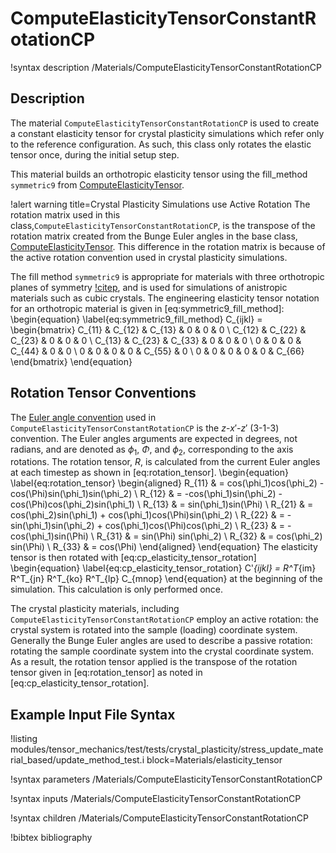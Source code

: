 # ComputeElasticityTensorConstantRotationCP

!syntax description /Materials/ComputeElasticityTensorConstantRotationCP

## Description

The material `ComputeElasticityTensorConstantRotationCP` is used to create a constant
elasticity tensor for crystal plasticity simulations which refer only to the reference
configuration. As such, this class only rotates the elastic tensor once, during
the initial setup step.

This material builds an orthotropic elasticity tensor using the fill_method
`symmetric9` from [ComputeElasticityTensor](/ComputeElasticityTensor.md).


!alert warning title=Crystal Plasticity Simulations use Active Rotation
The rotation matrix used in this
class,`ComputeElasticityTensorConstantRotationCP`, is the transpose of the
rotation matrix created from the Bunge Euler angles in the base class,
[ComputeElasticityTensor](/ComputeElasticityTensor.md). This difference in the
rotation matrix is because of the active rotation convention used in crystal
plasticity simulations.

The fill method `symmetric9` is appropriate for materials with three orthotropic
planes of symmetry [!citep](malvern1969introduction), and is used for
simulations of anistropic materials such as cubic crystals.  The engineering
elasticity tensor notation for an orthotropic material is given in
[eq:symmetric9_fill_method]:
\begin{equation}
\label{eq:symmetric9_fill_method}
C_{ijkl} = \begin{bmatrix}
              C_{11} & C_{12} & C_{13} &      0 &      0 &      0 \\
              C_{12} & C_{22} & C_{23} &      0 &      0 &      0 \\
              C_{13} & C_{23} & C_{33} &      0 &      0 &      0 \\
                   0 &      0 &      0 & C_{44} &      0 &      0 \\
                   0 &      0 &      0 &      0 & C_{55} &      0 \\
                   0 &      0 &      0 &      0 &      0 & C_{66}
              \end{bmatrix}
\end{equation}

## Rotation Tensor Conventions

The [Euler angle convention](http://mathworld.wolfram.com/EulerAngles.html) used
in `ComputeElasticityTensorConstantRotationCP` is the $z$-$x'$-$z'$ (3-1-3)
convention.  The Euler angles arguments are expected in degrees, not radians,
and are denoted as $\phi_1$, $\Phi$, and $\phi_2$, corresponding to the axis
rotations.  The rotation tensor, $R$, is calculated from the current Euler
angles at each timestep as shown in [eq:rotation_tensor].
\begin{equation}
\label{eq:rotation_tensor}
  \begin{aligned}
  R_{11} & = cos(\phi_1)cos(\phi_2) - cos(\Phi)sin(\phi_1)sin(\phi_2) \\
  R_{12} & = -cos(\phi_1)sin(\phi_2) - cos(\Phi)cos(\phi_2)sin(\phi_1) \\
  R_{13} & = sin(\phi_1)sin(\Phi) \\
  R_{21} & = cos(\phi_2)sin(\phi_1) + cos(\phi_1)cos(\Phi)sin(\phi_2) \\
  R_{22} & = -sin(\phi_1)sin(\phi_2) + cos(\phi_1)cos(\Phi)cos(\phi_2) \\
  R_{23} & = -cos(\phi_1)sin(\Phi) \\
  R_{31} & = sin(\Phi) sin(\phi_2) \\
  R_{32} & = cos(\phi_2) sin(\Phi) \\
  R_{33} & = cos(\Phi)
  \end{aligned}
\end{equation}
The elasticity tensor is then rotated with [eq:cp_elasticity_tensor_rotation]
\begin{equation}
\label{eq:cp_elasticity_tensor_rotation}
  C'_{ijkl} = R^T_{im} R^T_{jn} R^T_{ko} R^T_{lp} C_{mnop}
\end{equation}
at the beginning of the simulation. This calculation is only performed once.

The crystal plasticity materials, including
`ComputeElasticityTensorConstantRotationCP` employ an active rotation: the
crystal system is rotated into the sample (loading) coordinate system. Generally
the Bunge Euler angles are used to describe a passive rotation: rotating the
sample coordinate system into the crystal coordinate system. As a result, the
rotation tensor applied is the transpose of the rotation tensor given in
[eq:rotation_tensor] as noted in [eq:cp_elasticity_tensor_rotation].

## Example Input File Syntax

!listing modules/tensor_mechanics/test/tests/crystal_plasticity/stress_update_material_based/update_method_test.i block=Materials/elasticity_tensor

!syntax parameters /Materials/ComputeElasticityTensorConstantRotationCP

!syntax inputs /Materials/ComputeElasticityTensorConstantRotationCP

!syntax children /Materials/ComputeElasticityTensorConstantRotationCP

!bibtex bibliography
